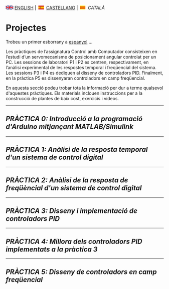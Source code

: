 <img src="en.png" alt="English"> [ENGLISH](projects.md) | <img src="es.png" alt="Castellano"> [CASTELLANO](proyectos.md) | <img src="ca.png" alt="Català"> *CATALÀ*


# Projectes

Trobeu un primer esborrany a [espanyol](proyectos.md) ...

Les pràctiques de l’assignatura Control amb Computador consisteixen en l’estudi d’un servomecanisme de posicionament angular controlat per un PC. Les sessions de laboratori P1 i P2 es centren, respectivament, en l’anàlisi experimental de les respostes temporal i freqüencial del sistema. Les sessions P3 i P4 es dediquen al disseny de controladors PID. Finalment, en la pràctica P5 es dissenyaran controladors en camp freqüencial.

En aquesta secció podeu trobar tota la informació per dur a terme qualsevol d'aquestes pràctiques. Els materials inclouen instruccions per a la construcció de plantes de baix cost, exercicis i vídeos.

<hr/>

## *PRÀCTICA 0: Introducció a la programació d'Arduino mitjançant MATLAB/Simulink*

<hr/>

## *PRÀCTICA 1: Anàlisi de la resposta temporal d'un sistema de control digital*

<hr/>

## *PRÀCTICA 2: Anàlisi de la resposta de freqüèncial d'un sistema de control digital*

<hr/>

## *PRÀCTICA 3: Disseny i implementació de controladors PID*

<hr/>

## *PRÀCTICA 4: Millora dels controladors PID implementats a la pràctica 3*

<hr/>

## *PRÀCTICA 5: Disseny de controladors en camp freqüencial*
